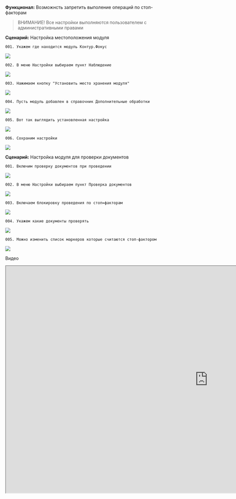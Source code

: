 **Функционал:** Возможнсть запретить выполение операций по стоп-факторам

 > ВНИМАНИЕ! Все настройки выполняются пользователем с административными правами


**Сценарий:** Настройка местоположения модуля

	001. Укажем где находится модуль Контур.Фокус
![](Возможнсть_запретить_выполение_операций_по_стоп-факторам/Возможнсть_запретить_выполение_операций_по_стоп-факторам_1_Настройка_местоположения_модул_001.png)

	002. В меню Настройки выбираем пункт Наблюдение
![](Возможнсть_запретить_выполение_операций_по_стоп-факторам/Возможнсть_запретить_выполение_операций_по_стоп-факторам_3_Настройка_местоположения_модул_002.png)

	003. Нажимаем кнопку "Установить место хранения модуля"
![](Возможнсть_запретить_выполение_операций_по_стоп-факторам/Возможнсть_запретить_выполение_операций_по_стоп-факторам_4_Настройка_местоположения_модул_003.png)

	004. Пусть модуль добавлен в справочник Дополнительные обработки
![](Возможнсть_запретить_выполение_операций_по_стоп-факторам/Возможнсть_запретить_выполение_операций_по_стоп-факторам_5_Настройка_местоположения_модул_004.png)

	005. Вот так выглядить установленная настройка
![](Возможнсть_запретить_выполение_операций_по_стоп-факторам/Возможнсть_запретить_выполение_операций_по_стоп-факторам_13_Настройка_местоположения_модул_005.png)

	006. Сохраним настройки
![](Возможнсть_запретить_выполение_операций_по_стоп-факторам/Возможнсть_запретить_выполение_операций_по_стоп-факторам_16_Настройка_местоположения_модул_006.png)


**Сценарий:** Настройка модуля для проверки документов

	001. Включим проверку документов при проведении
![](Возможнсть_запретить_выполение_операций_по_стоп-факторам/Возможнсть_запретить_выполение_операций_по_стоп-факторам_17_Настройка_модуля_для_проверки__001.png)

	002. В меню Настройки выбираем пункт Проверка документов
![](Возможнсть_запретить_выполение_операций_по_стоп-факторам/Возможнсть_запретить_выполение_операций_по_стоп-факторам_18_Настройка_модуля_для_проверки__002.png)

	003. Включаем блокировку проведения по стоп=факторам
![](Возможнсть_запретить_выполение_операций_по_стоп-факторам/Возможнсть_запретить_выполение_операций_по_стоп-факторам_19_Настройка_модуля_для_проверки__003.png)

	004. Укажем какие документы проверять
![](Возможнсть_запретить_выполение_операций_по_стоп-факторам/Возможнсть_запретить_выполение_операций_по_стоп-факторам_23_Настройка_модуля_для_проверки__004.png)

	005. Можно изменить список маркеров которые считаются стоп-фактором
![](Возможнсть_запретить_выполение_операций_по_стоп-факторам/Возможнсть_запретить_выполение_операций_по_стоп-факторам_27_Настройка_модуля_для_проверки__005.png)

Видео

<iframe width="1280" height="720"
  src="https://youtu.be/MaCJtkSlreE">
</iframe>
